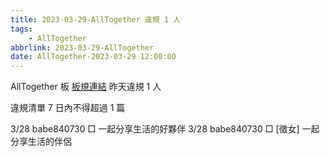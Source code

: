 ```yaml
---
title: 2023-03-29-AllTogether 違規 1 人
tags:
    - AllTogether
abbrlink: 2023-03-29-AllTogether
date: AllTogether-2023-03-29 12:00:00
---
```

AllTogether 板 [板規連結](https://www.ptt.cc/bbs/AllTogether/M.1643211430.A.5FB.html)
昨天違規 1 人
<!-- more -->

違規清單
7 日內不得超過 1 篇

3/28 babe840730 □ 一起分享生活的好夥伴
3/28 babe840730 □ [徵女] 一起分享生活的伴侶